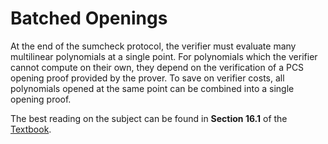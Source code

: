 # Batched Openings
At the end of the sumcheck protocol, the verifier must evaluate many multilinear polynomials at a single point. For polynomials which the verifier cannot compute on their own, they depend on the verification of a PCS opening proof provided by the prover. To save on verifier costs, all polynomials opened at the same point can be combined into a single opening proof.

The best reading on the subject can be found in **Section 16.1** of the [Textbook](https://people.cs.georgetown.edu/jthaler/ProofsArgsAndZK.pdf).
